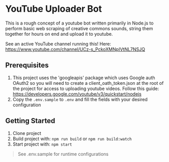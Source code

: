 # YouTube Uploader Bot
This is a rough concept of a youtube bot written primarily in Node.js to perform basic web scraping of creative commons sounds, string them together for hours on end and upload it to youtube.

See an active YouTube channel running this! Here: https://www.youtube.com/channel/UCz-s_PckoXMNpIVtNL7NSJQ

## Prerequisites
1. This project uses the 'googleapis' package which uses Google auth OAuth2 so you will need to create a client_oath_token.json at the root of the project for access to uploading youtube videos. Follow this guide: https://developers.google.com/youtube/v3/quickstart/nodejs
2. Copy the `.env.sample` to `.env` and fill the fields with your desired configuration

## Getting Started

1. Clone project
2. Build project with: `npm run build` or `npm run build:watch`
3. Start project with: `npm start`

> See .env.sample for runtime configurations
